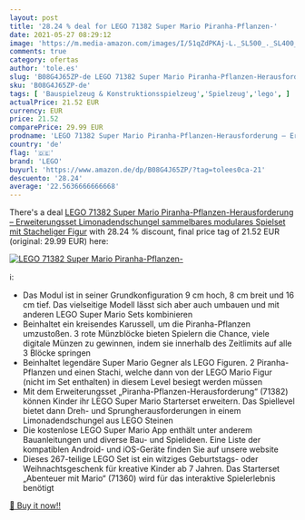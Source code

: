 ```yaml
---
layout: post
title: '28.24 % deal for LEGO 71382 Super Mario Piranha-Pflanzen-'
date: 2021-05-27 08:29:12
image: 'https://m.media-amazon.com/images/I/51qZdPKAj-L._SL500_._SL400_.jpg'
comments: true
category: ofertas
author: 'tole.es'
slug: 'B08G4J65ZP-de LEGO 71382 Super Mario Piranha-Pflanzen-Herausforderung –...'
sku: 'B08G4J65ZP-de'
tags: [ 'Bauspielzeug & Konstruktionsspielzeug','Spielzeug','lego', ]
actualPrice: 21.52 EUR
currency: EUR
price: 21.52
comparePrice: 29.99 EUR
prodname: 'LEGO 71382 Super Mario Piranha-Pflanzen-Herausforderung – Erweiterungsset  Limonadendschungel  sammelbares modulares Spielset mit Stacheliger Figur'
country: 'de'
flag: '🇩🇪'
brand: 'LEGO'
buyurl: 'https://www.amazon.de/dp/B08G4J65ZP/?tag=tolees0ca-21'
descuento: '28.24'
average: '22.5636666666668'
---
```


There's a deal [LEGO 71382 Super Mario Piranha-Pflanzen-Herausforderung – Erweiterungsset  Limonadendschungel  sammelbares modulares Spielset mit Stacheliger Figur](https://www.amazon.de/dp/B08G4J65ZP/?tag=tolees0ca-21)  with  28.24 % discount, final price tag of  21.52 EUR (original: 29.99 EUR) here:

[![LEGO 71382 Super Mario Piranha-Pflanzen-](https://m.media-amazon.com/images/I/51qZdPKAj-L._SL500_._SL400_.jpg)](https://www.amazon.de/dp/B08G4J65ZP/?tag=tolees0ca-21)

ℹ️:

- Das Modul ist in seiner Grundkonfiguration 9 cm hoch, 8 cm breit und 16 cm tief. Das vielseitige Modell lässt sich aber auch umbauen und mit anderen LEGO Super Mario Sets kombinieren
- Beinhaltet ein kreisendes Karussell, um die Piranha-Pflanzen umzustoßen. 3 rote Münzblöcke bieten Spielern die Chance, viele digitale Münzen zu gewinnen, indem sie innerhalb des Zeitlimits auf alle 3 Blöcke springen
- Beinhaltet legendäre Super Mario Gegner als LEGO Figuren. 2 Piranha-Pflanzen und einen Stachi, welche dann von der LEGO Mario Figur (nicht im Set enthalten) in diesem Level besiegt werden müssen
- Mit dem Erweiterungsset „Piranha-Pflanzen-Herausforderung“ (71382) können Kinder ihr LEGO Super Mario Starterset erweitern. Das Spiellevel bietet dann Dreh- und Sprungherausforderungen in einem Limonadendschungel aus LEGO Steinen
- Die kostenlose LEGO Super Mario App enthält unter anderem Bauanleitungen und diverse Bau- und Spielideen. Eine Liste der kompatiblen Android- und iOS-Geräte finden Sie auf unsere website
- Dieses 267-teilige LEGO Set ist ein witziges Geburtstags- oder Weihnachtsgeschenk für kreative Kinder ab 7 Jahren. Das Starterset „Abenteuer mit Mario“ (71360) wird für das interaktive Spielerlebnis benötigt

[🛒 Buy it now!!](https://www.amazon.de/dp/B08G4J65ZP/?tag=tolees0ca-21)
